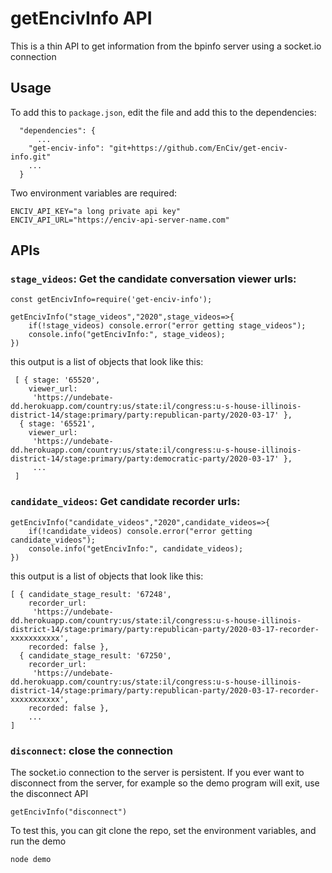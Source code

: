 # **getEncivInfo API**
This is a thin API to get information from the bpinfo server using a socket.io connection

## Usage

To add this to `package.json`, edit the file and add this to the dependencies:

```
  "dependencies": {
      ...
    "get-enciv-info": "git+https://github.com/EnCiv/get-enciv-info.git"
    ...
  }
```
Two environment variables are required:

```
ENCIV_API_KEY="a long private api key"
ENCIV_API_URL="https://enciv-api-server-name.com"
```

## APIs
### `stage_videos`: Get the candidate conversation viewer urls:

```
const getEncivInfo=require('get-enciv-info');

getEncivInfo("stage_videos","2020",stage_videos=>{
    if(!stage_videos) console.error("error getting stage_videos");
    console.info("getEncivInfo:", stage_videos);
})
```
this output is a list of objects that look like this:
```
 [ { stage: '65520',
    viewer_url:
     'https://undebate-dd.herokuapp.com/country:us/state:il/congress:u-s-house-illinois-district-14/stage:primary/party:republican-party/2020-03-17' },
  { stage: '65521',
    viewer_url:
     'https://undebate-dd.herokuapp.com/country:us/state:il/congress:u-s-house-illinois-district-14/stage:primary/party:democratic-party/2020-03-17' },
     ...
 ]
```
### `candidate_videos`: Get candidate recorder urls:
```
getEncivInfo("candidate_videos","2020",candidate_videos=>{
    if(!candidate_videos) console.error("error getting candidate_videos");
    console.info("getEncivInfo:", candidate_videos);
})
```
this output is a list of objects that look like this:
```
[ { candidate_stage_result: '67248',
    recorder_url:
     'https://undebate-dd.herokuapp.com/country:us/state:il/congress:u-s-house-illinois-district-14/stage:primary/party:republican-party/2020-03-17-recorder-xxxxxxxxxxx',
    recorded: false },
  { candidate_stage_result: '67250',
    recorder_url:
     'https://undebate-dd.herokuapp.com/country:us/state:il/congress:u-s-house-illinois-district-14/stage:primary/party:republican-party/2020-03-17-recorder-xxxxxxxxxxx',
    recorded: false },
    ...
]
```
### `disconnect`: close the connection
The socket.io connection to the server is persistent.  If you ever want to disconnect from the server, for example so the demo program will exit, use the disconnect API
```
getEncivInfo("disconnect")
```

To test this, you can git clone the repo, set the environment variables, and run the demo
```
node demo
```

